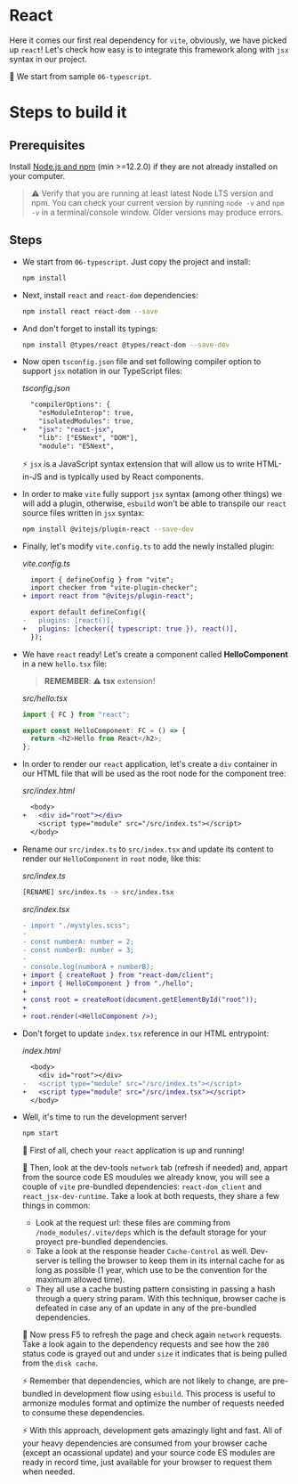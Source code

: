 # React

Here it comes our first real dependency for `vite`, obviously, we have picked up `react`! Let's check how easy is to integrate this framework along with `jsx` syntax in our project.

📌 We start from sample `06-typescript`.

# Steps to build it

## Prerequisites

Install [Node.js and npm](https://nodejs.org/en/) (min >=12.2.0) if they are not already installed on your computer.

> ⚠ Verify that you are running at least latest Node LTS version and npm. You can check your current version by running `node -v` and `npm -v` in a terminal/console window. Older versions may produce errors.

## Steps

- We start from `06-typescript`. Just copy the project and install:

  ```bash
  npm install
  ```

- Next, install `react` and `react-dom` dependencies:

  ```bash
  npm install react react-dom --save
  ```

- And don't forget to install its typings:

  ```bash
  npm install @types/react @types/react-dom --save-dev
  ```

- Now open `tsconfig.json` file and set following compiler option to support `jsx` notation in our TypeScript files:

  _tsconfig.json_

  ```diff
    "compilerOptions": {
      "esModuleInterop": true,
      "isolatedModules": true,
  +   "jsx": "react-jsx",
      "lib": ["ESNext", "DOM"],
      "module": "ESNext",
  ```

  ⚡ `jsx` is a JavaScript syntax extension that will allow us to write HTML-in-JS and is typically used by React components.

- In order to make `vite` fully support `jsx` syntax (among other things) we will add a plugin, otherwise, `esbuild` won't be able to transpile our `react` source files written in `jsx` syntax:

  ```bash
  npm install @vitejs/plugin-react --save-dev
  ```

- Finally, let's modify `vite.config.ts` to add the newly installed plugin:

  _vite.config.ts_

  ```diff
    import { defineConfig } from "vite";
    import checker from "vite-plugin-checker";
  + import react from "@vitejs/plugin-react";

    export default defineConfig({
  -   plugins: [react()],
  +   plugins: [checker({ typescript: true }), react()],
    });
  ```

- We have `react` ready! Let's create a component called **HelloComponent** in a new `hello.tsx` file:

  > **REMEMBER**: ⚠ **tsx** extension!

  _src/hello.tsx_

  ```javascript
  import { FC } from "react";

  export const HelloComponent: FC = () => {
    return <h2>Hello from React</h2>;
  };
  ```

- In order to render our `react` application, let's create a `div` container in our HTML file that will be used as the root node for the component tree:

  _src/index.html_

  ```diff
    <body>
  +   <div id="root"></div>
      <script type="module" src="/src/index.ts"></script>
    </body>
  ```

- Rename our `src/index.ts` to `src/index.tsx` and update its content to render our `HelloComponent` in `root` node, like this:

  _src/index.ts_

  ```bash
  [RENAME] src/index.ts -> src/index.tsx
  ```

  _src/index.tsx_

  ```diff
  - import "./mystyles.scss";
  -
  - const numberA: number = 2;
  - const numberB: number = 3;
  -
  - console.log(numberA + numberB);
  + import { createRoot } from "react-dom/client";
  + import { HelloComponent } from "./hello";
  +
  + const root = createRoot(document.getElementById("root"));
  +
  + root.render(<HelloComponent />);
  ```

- Don't forget to update `index.tsx` reference in our HTML entrypoint:

  _index.html_

  ```diff
    <body>
      <div id="root"></div>
  -   <script type="module" src="/src/index.ts"></script>
  +   <script type="module" src="/src/index.tsx"></script>
    </body>
  ```

- Well, it's time to run the development server!

  ```bash
  npm start
  ```

  🔎 First of all, chech your `react` application is up and running!

  🔎 Then, look at the dev-tools `network` tab (refresh if needed) and, appart from the source code ES moudules we already know, you will see a couple of `vite` pre-bundled dependencies: `react-dom_client` and `react_jsx-dev-runtime`. Take a look at both requests, they share a few things in common:

  - Look at the request url: these files are comming from `/node_modules/.vite/deps` which is the default storage for your proyect pre-bundled dependencies.
  - Take a look at the response header `Cache-Control` as well. Dev-server is telling the browser to keep them in its internal cache for as long as possible (1 year, which use to be the convention for the maximum allowed time).
  - They all use a cache busting pattern consisting in passing a hash through a query string param. With this technique, browser cache is defeated in case any of an update in any of the pre-bundled dependencies.

  🔎 Now press F5 to refresh the page and check again `network` requests. Take a look again to the dependency requests and see how the `200` status code is grayed out and under `size` it indicates that is being pulled from the `disk cache`.

  ⚡ Remember that dependencies, which are not likely to change, are pre-bundled in development flow using `esbuild`. This process is useful to armonize modules format and optimize the number of requests needed to consume these dependencies.

  ⚡ With this approach, development gets amazingly light and fast. All of your heavy dependencies are consumed from your browser cache (except an ocassional update) and your source code ES modules are ready in record time, just available for your browser to request them when needed.
